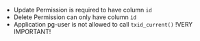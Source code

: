 - Update Permission is required to have column `id`
- Delete Permission can only have column `id`
- Application pg-user is not allowed to call `txid_current()` !VERY IMPORTANT!
